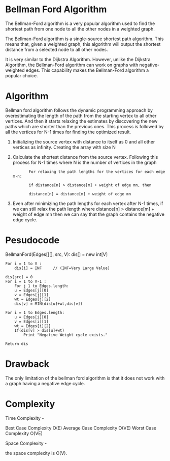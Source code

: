 # Bellman Ford Algorithm

The Bellman-Ford algorithm is a very popular algorithm used to find the shortest path from one node to all the other nodes in a weighted graph.

The Bellman-Ford algorithm is a single-source shortest path algorithm. This means that, given a weighted graph, this algorithm will output the shortest distance from a selected node to all other nodes.

It is very similar to the Dijkstra Algorithm. However, unlike the Dijkstra Algorithm, the Bellman-Ford algorithm can work on graphs with negative-weighted edges. This capability makes the Bellman-Ford algorithm a popular choice.

# Algorithm

Bellman ford algorithm follows the dynamic programming approach by overestimating the length of the path from the starting vertex to all other vertices. And then it starts relaxing the estimates by discovering the new paths which are shorter than the previous ones. This process is followed by all the vertices for N-1 times for finding the optimized result. 

1) Initializing the source vertex with distance to itself as 0 and all other vertices as infinity. Creating the array with size N

2) Calculate the shortest distance from the source vertex. Following this process for N-1 times where N is the number of vertices in the graph

              For relaxing the path lengths for the vertices for each edge m-n:

              if distance[n] > distance[m] + weight of edge mn, then

              distance[n] = distance[m] + weight of edge mn

3) Even after minimizing the path lengths for each vertex after N-1 times, if we can still relax the path length where distance[n] > distance[m] + weight of edge mn then we can say that the graph contains the negative edge cycle.


# Pesudocode 

 BellmanFord(Edges[][], src, V): 
    dis[] = new int[V]
 
    For i = 1 to V :
        dis[i] = INF     // (INF=Very Large Value)

    dis[src] = 0
    For i = 1 to V-1 :
        For j 1 to Edges.length:
        u = Edges[j][0]
        v = Edges[j][1]
        wt = Edges[j][2]
        dis[v] = MIN(dis[u]+wt,dis[v])

    For i = 1 to Edges.length:
        u = Edges[i][0]
        v = Edges[i][1]
        wt = Edges[i][2]
        If(dis[v] > dis[u]+wt)
            Print "Negative Weight cycle exists."

    Return dis

# Drawback 

The only limitation of the bellman ford algorithm is that it does not work with a graph having a negative edge cycle.  

# Complexity

Time Complexity - 
 
 Best Case Complexity	O(E)
Average Case Complexity	O(VE)
Worst Case Complexity	O(VE)

Space Complexity - 

the space complexity is O(V).